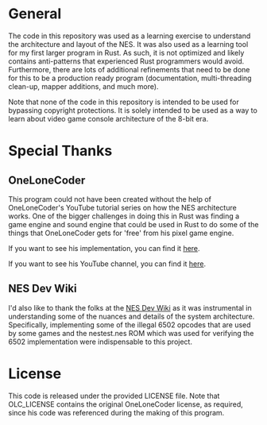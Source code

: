 # General
The code in this repository was used as a learning exercise to understand the architecture and layout of the NES. It was also used as a learning tool for my first larger program in Rust. As such, it is not optimized and likely contains anti-patterns that experienced Rust programmers would avoid. Furthermore, there are lots of additional refinements that need to be done for this to be a production ready program (documentation, multi-threading clean-up, mapper additions, and much more).

Note that none of the code in this repository is intended to be used for bypassing copyright protections. It is solely intended to be used as a way to learn about video game console architecture of the 8-bit era.

# Special Thanks
## OneLoneCoder
This program could not have been created without the help of OneLoneCoder's YouTube tutorial series on how the NES architecture works. One of the bigger challenges in doing this in Rust was finding a game engine and sound engine that could be used in Rust to do some of the things that OneLoneCoder gets for 'free' from his pixel game engine.

If you want to see his implementation, you can find it [here](https://github.com/OneLoneCoder/olcNES).

If you want to see his YouTube channel, you can find it [here](https://www.youtube.com/@javidx9).

## NES Dev Wiki
I'd also like to thank the folks at the [NES Dev Wiki](https://www.nesdev.org/wiki/Nesdev_Wiki) as it was instrumental in understanding some of the nuances and details of the system architecture. Specifically, implementing some of the illegal 6502 opcodes that are used by some games and the nestest.nes ROM which was used for verifying the 6502 implementation were indispensable to this project.

# License
This code is released under the provided LICENSE file. Note that OLC_LICENSE contains the original OneLoneCoder license, as required, since his code was referenced during the making of this program.
